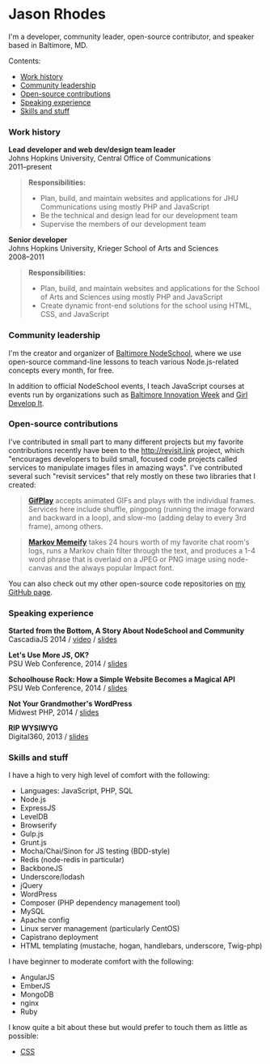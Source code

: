 # Jason Rhodes
I'm a developer, community leader, open-source contributor, and speaker based in Baltimore,&nbsp;MD. 

Contents:
* [Work history](#work-history)
* [Community leadership](#community-leadership)
* [Open-source contributions](#open-source-contributions)
* [Speaking experience](#speaking-experience)
* [Skills and stuff](#skills-and-stuff)


### Work history

**Lead developer and web dev/design team leader**   
Johns Hopkins University, Central Office of Communications  
2011–present

> **Responsibilities:**
> 
> * Plan, build, and maintain websites and applications for JHU Communications using mostly PHP and JavaScript
> * Be the technical and design lead for our development team
> * Supervise the members of our development team

**Senior developer**  
Johns Hopkins University, Krieger School of Arts and Sciences  
2008–2011

> **Responsibilities:**
>
> * Plan, build, and maintain websites and applications for the School of Arts and Sciences using mostly PHP and JavaScript
> * Create dynamic front-end solutions for the school using HTML, CSS, and JavaScript

### Community leadership

I'm the creator and organizer of [Baltimore NodeSchool](http://nodeschool.io/baltimore), where we use open-source command-line lessons to teach various Node.js-related concepts every month, for free.

In addition to official NodeSchool events, I teach JavaScript courses at events run by organizations such as [Baltimore Innovation Week](http://2014.baltimoreinnovationweek.com/events/dev_day-2) and [Girl Develop It](http://www.girldevelopit.com/). 

### Open-source contributions

I've contributed in small part to many different projects but my favorite contributions recently have been to the http://revisit.link project, which "encourages developers to build small, focused code projects called services to manipulate images files in amazing ways". I've contributed several such "revisit services" that rely mostly on these two libraries that I created:

> [**GifPlay**](https://github.com/jasonrhodes/revisit-gifplay) accepts animated GIFs and plays with the individual frames. Services here include shuffle, pingpong (running the image forward and backward in a loop), and slow-mo (adding delay to every 3rd frame), among others.

> [**Markov Memeify**](https://github.com/jasonrhodes/meatspace-markov-memeify) takes 24 hours worth of my favorite chat room's logs, runs a Markov chain filter through the text, and produces a 1-4 word phrase that is overlaid on a JPEG or PNG image using node-canvas and the always popular Impact font.

You can also check out my other open-source code repositories on [my GitHub page](http://github.com/jasonrhodes?tab=repositories).

### Speaking experience

**Started from the Bottom, A Story About NodeSchool and Community**  
CascadiaJS 2014 / [video](https://www.youtube.com/watch?v=XsmvTnOLwhk&list=UUIP244iNzbn4iEkDOgczvcQ) /  [slides](https://speakerdeck.com/jasonrhodes/started-from-the-bottom)

**Let's Use More JS, OK?**  
PSU Web Conference, 2014 / [slides](https://speakerdeck.com/jasonrhodes/lets-use-more-javascript-ok)

**Schoolhouse Rock: How a Simple Website Becomes a Magical API**   
PSU Web Conference, 2014 / [slides](https://speakerdeck.com/jasonrhodes/schoolhouse-rock-how-a-simple-website-becomes-a-magical-api)

**Not Your Grandmother's WordPress**  
Midwest PHP, 2014 / [slides](https://speakerdeck.com/jasonrhodes/not-your-grandmothers-wordpress-v2-midwestphp)

**RIP WYSIWYG**  
Digital360, 2013 / [slides](https://speakerdeck.com/jasonrhodes/rip-wysiwyg)

### Skills and stuff

I have a high to very high level of comfort with the following:

* Languages: JavaScript, PHP, SQL
* Node.js
* ExpressJS
* LevelDB
* Browserify
* Gulp.js
* Grunt.js
* Mocha/Chai/Sinon for JS testing (BDD-style)
* Redis (node-redis in particular)
* BackboneJS
* Underscore/lodash
* jQuery
* WordPress
* Composer (PHP dependency management tool)
* MySQL
* Apache config
* Linux server management (particularly CentOS)
* Capistrano deployment
* HTML templating (mustache, hogan, handlebars, underscore, Twig-php)

I have beginner to moderate comfort with the following:

* AngularJS
* EmberJS
* MongoDB
* nginx
* Ruby

I know quite a bit about these but would prefer to touch them as little as possible:

* [CSS](https://medium.com/cool-code-pal/a-call-for-web-developers-to-deprecate-their-css-1f6430781393)
